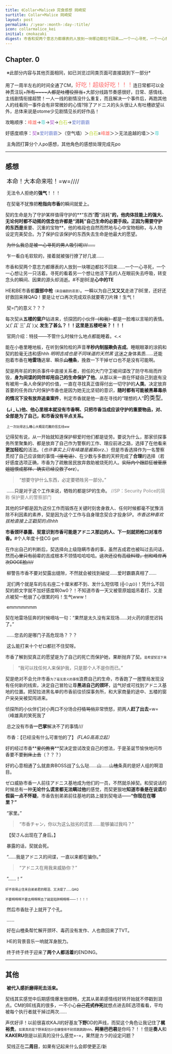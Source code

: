 ```yaml
---
title: 《Collar×Malice》 完食感想 岡崎契
surtitle: Collar×Malice 岡崎契
layout: post
permalink: /:year-:month-:day-:title/
icon: collarmalice_kei
initial: cmokazaki
digest: 市香和契两个意志力都爆表的人放到一块哪边都拉不回来……一个一心寻死，一个一心想让另一只活着。寻死的看着另一个想让他活下去的人在眼前失去呼吸，转变念头的瞬间、因果的源头却消逝。<br>&nbsp&nbsp#不是BE是*心中的TE*
---
```


## 	Chapter. 0

​	※此部分内容与其他页面相同，如已浏览过同类页面可直接跳到下一部分*

​	用了一周半左右的时间全通了CM，<font color="#FF6C6C" size="4">好吃！超级好吃！！！</font>连日常都可以全神贯注玩+~~所有~~~~人都是吐槽役担当~~+大部分线路节奏感很好，日常、感情线、主线剧情衔接超赞！一人一线的剧情没什么重复，而且解决一个事件后，再跑其他人的线看同一事件会有非常微妙的心情?除了アドニス的头头很让人有吐槽欲望以外，总体来说是otome少见剧情见长的好作品！

​	攻略顺序：<font color="#ff6259">峰雄</font>→<font color="#5bd4d0">尊</font>→<font color="#af54d0">契</font>→<font color="#bbd42e">白石</font>→<font color="#6c7fce">爱时霸霸</font>

​	好感度顺序：<font color="#af54d0">契</font>≥<font color="#6c7fce">爱时霸霸</font>＞（空气墙）＞<font color="#bbd42e">白石</font>≥<font color="#ff6259">峰雄</font>＞＞无法逾越的墙＞＞<font color="#5bd4d0">尊</font>

​	主角团打算分个人po感想，其他角色的感想处理完成先po



------

## 感想

​	<font size="4">本命！大本命来啦！=w=////</font>

​	无法令人拒绝的**强气**！！！

​	在契毫不犹豫把**枪指向市香**的瞬间就爱上。

​	契的生命是为了守护某样值得守护的**“东西”**而**“消耗”**的，他肉体技能上的强大、无论何时都不动摇的信念也许都是“消耗”自己生命的必要手段。正因为需要守护的东西是**重要、沉重的宝物**，他的格段也自然而然地与心中宝物相称，与人物设定完美契合。为了保护应该保护的东西失去生命是他最大的愿望。

​	~~为什么我总是被一心寻死的男人吸引呢///……~~

​	乍一看白毛软软的，接着就被强行撩了好几波……

​	市香和契两个意志力都爆表的人放到一块哪边都拉不回来……一个一心寻死，一个一心想让另一只活着。寻死的看着另一个想让他活下去的人在眼前失去呼吸，转变念头的瞬间、因果的源头却消逝。#不是BE是**心中的TE**

​	HE和BE市香都**腹部中枪**<font size="1">（来自编剧的恶意）</font>。一瞬以为自己**又又又**走进了BE里，还好还好救回来辣QAQ！要是让ゼロ再次完成双杀就要寄刀片辣！生气！

​	契=门的意义？？？

​	每次契从**五楼的窗户**钻进来，侦探团的小伙伴~~（和我）~~都是一脸难以言喻的表情。乂(ﾟДﾟ三ﾟДﾟ)乂 **发生了甚么？！！这里是五楼吧亲？！！！**

​	官网介绍：特技——不管什么时候什么地点都能睡着。<.<

​	能在小巷里睡地板，在听到保险栓的声音**半秒内制服~~欺负~~吉成**。睡眠眼罩的涂鸦和契的脸毫无违和感hhh *明明吉成也是不同味道的天然黑* 这迷之身体素质……还能抱着市香在**地雷场**逃窜、瞬杀**山~~楂~~条**，挽救一下干掉ゼロ也不是没有可能啊。

​	契是两年前的刺杀事件中直接关系者，担任的大门守卫被间谍改了防守布局而炸毁，**身为间谍的同伴却用自己的生命保护了他**。从那以来一直在怀疑自己到底有没有被用一条人命保护的价值，一直在寻找真正值得付出一切守护的**人类**。决定放弃首要的任务四六时保护市香也是因为她无比坚韧的意识，**随时都有可能被黑幕毒杀的情况下没有放弃追查案件**，判定市香就是他一直在寻找的“理想的人”<font size="4">的类型</font>。

​	**(｡í _ ì｡)他、他心里根本就没有市香啊、只把市香当成应该守护的重要物品，对、全部是为了自己，和市香没有半点关系。**

​	<font size="1">上一次玩得这么糟心大概是花朧的信玄线ww</font>

​	记得契有说，从一开始就知道保护柳爱时他们都是徒劳。要说为什么，那家侦探事务所里聚集的、都是放弃了自己作为警察的工作、理应前进之路，选择了在他看来**更加轻松**的活法。（*也许事实上只有峰雄是酱紫orz*、）但是市香选择作为一名警察贯彻了自己应该做的事情~~（接电话）~~、在少数与多数的天秤完成了**合理**的选择（若好感度选项正确，市香为了疏散居民放弃救助被烧死的人。~~实际内个跟踪狂被菅原姐姐恨成那样、确实已经没救了orz~~）。

> ​	“想要守护什么东西，必定要牺牲另一部分。”

​	……只是对于这个工作来说，牺牲的都是SP的生命。	<font color="grey">//SP：Security Police的简称 保护要人的警察部门</font>

​	其他的SP都是因为这份工作而锻炼在关键时刻舍身救人、任何时候都毫不犹豫消除不利因素的素养，契是因为这个工作与自身理念契合才投身SP。*市香这种喜欢拔枪直接上正戳契的点hhh*

​	**市香颈环暴露、契意识到市香可能是アドニス那边的人、下一刻就把枪口对准市香。**#个人年度十佳CG get

​	在作出自己的判断后，契选择向上级隐瞒市香的事，虽然吉成君也被叫过去问话，然而~~心里只有前辈~~的吉成根本不领情哈哈哈哈。~~这次还没有高级料理，创和峰岸再次DOGE脸////~~

​	柳警告市香不要对契露出缝隙，不然就会被找到破绽……爱时霸霸真相了……

​	泥们两个就是车的左右座二十厘米都不到、发什么短信喂  (╬☉д⊙)！凭什么不回契的颜文字就不加好感度啊0w0？！不知道市香一天又被菅原姐姐吊着打、又差点被契一枪崩了心很累的吗！生气www！

​	emmmmmmm

​	契在地雷场狂奔的时候嘀咕一句：“果然是太久没有呆现场……对火药的感觉迟钝了。”

​	……您去的是哪门子高危现场？？？

​	这么能打来十个ゼロ都拦不住契呀。

​	市香了解到契真正的愿望是为了自己的死亡而保护她，果断抛弃了契。<font size="1">是希望契活下来</font>

> “我可以找任何人来保护我，只是那个人不是你而已。”

​	契是绝对不会允许市香<font size="1">为了毫无意义的事情</font>浪费自己的生命，市香跑了一圈警局发现没有任何新的线索，决定自己冒险让尊**黑进自己的颈环**，运气好或可找到アドニス基地的位置。把契拉进黑名单的市香前往侦探事务所，和大家商量的途中、五楼的窗户~~又又又~~被契闯进来。

​	侦探所的小伙伴们对小两口不分场合~~打情骂俏~~非常愤怒，把两人**赶了出去**=w=（峰雄真的笑死我了

​	总之没有市香**一巴掌**解决不了的事情///

​	市香：【已经没有什么可害怕的了】*（FLAG高高立起）*

​	好的经过市香**~~爱的教育~~**契决定尝试改变自己的想法，于是圣诞节愉快地问市香要不要~~到床上去~~（？？？）

​	好的心意相通了么就直奔BOSS战了么么哒……山……山~~楂~~条真的是好人组的啊泪目。

​	ゼロ威胁市香一人前往アドニス基地成为他们的一员，不然就杀掉契。和契说话的时候总有一种**无论什么谎言都无法瞒过他**的感觉，而契更狠地**知道市香是在说谎**却**假装一点不怀疑**。市香告别弟弟前往基地的路上接到契电话——**“你现在在哪里？”**

​	“家里。”

> ​	“市香チャン，你以为这么拙劣的谎言……能够骗过我吗？”

​	【契さん出现在了身后。】

​	暴露的话，契就会死。

​	“……我是アドニス的间谍，一直以来都在骗你。”

> ​	“アドニス在用我来威胁你？”

​	“……！”

​	<font size="1">好不容易止住来自弟弟君的眼泪、又决堤了……QAQ</font>

​	<font size="1">不要啊啊啊不要去啊啊啊去了就是陷阱啊啊啊——！！！！</font>

​	然后市香肚子上就开了个孔。

​	……

​	好在山楂条帮忙解开颈环、毒药没有发作、人也救回来了TVT。

​	HE的背景音乐一响就浑身脱力。

​	终于终于终于迎来了**两个人都活着**的ENDING。

------

## 其他

​	**被代入感折磨得死去活来。**

​	契线其实感觉中后期感情爆发很顺畅，尤其从弟弟感情线好转开始就不停戳到泪点。CM的BE线真的很多，一不小心~~自己**花式作死**~~就想点进去BE选项看看，平均被每个执行者就干掉过两次……

​	声优好评！以前很喜欢KAJI的好基友**下野**DD的声线，而契这个角色让我记住了**梶裕贵**。<font size="1">如果真的是下野来配估计会嫌慢得不耐烦跳跳跳hhh。</font>~~**阿里巴巴君**~~是你吗？！！但是**奏人**和**KAKERU**倒是以前真的没什么感觉=-=，果然是カラ的设定问题？

​	契线正在**二周目**，如果有记起来什么会即使更正/新